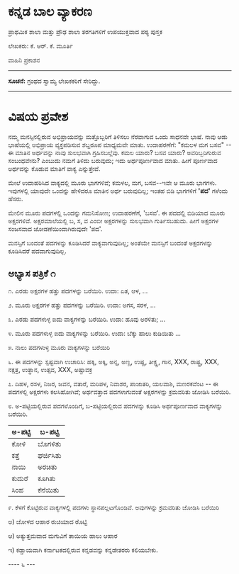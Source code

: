# ಕನ್ನಡ ಬಾಲ ವ್ಯಾಕರಣ

ಪ್ರಾಥಮಿಕ ಶಾಲಾ ಮತ್ತು ಪ್ರೌಢ ಶಾಲಾ ತರಗತಿಗಳಿಗೆ ಉಪಯುಕ್ತವಾದ ಪಠ್ಯ ಪುಸ್ತಕ

ಲೇಖಕರು: ಕೆ. ಆರ್. ಕೆ. ಮೂರ್ತಿ

ವಾಹಿನಿ ಪ್ರಕಾಶನ

----

**ಸೂಚನೆ:** ಗ್ರಂಥದ ಸ್ವಾಮ್ಯ ಲೇಖಕಕರಿಗೆ ಸೇರಿದ್ದು.

----

# ವಿಷಯ ಪ್ರವೇಶ

ನಮ್ಮ ಮನಸ್ಸಿನಲ್ಲಿರುವ ಅಭಿಪ್ರಾಯವನ್ನು ಮತ್ತೊಬ್ಬರಿಗೆ ತಿಳಿಸಲು ನೆರವಾಗುವ ಒಂದು ಸಾಧನವೇ ಭಾಷೆ. ನಾವು ಆಡು ಭಾಷೆಯಲ್ಲಿ ಅಭಿಪ್ರಾಯ ವ್ಯಕ್ತಪಡಿಸುವ ಶಬ್ದರೂಪ ಮಾಧ್ಯಮವೇ ಮಾತು. ಉದಾಹರಣೆಗೆ: "ಕಮಲಳ ಮಗ ಬಸವ" -- ಈ ಮಾತಿನ ಅರ್ಥವನ್ನು ನಾವು ಸುಲಭವಾಗಿ ಗ್ರಹಿಸಬಲ್ಲೆವು. ಕಮಲ ಯಾರು? ಬಸವ ಯಾರು? ಅವರಿಬ್ಬರಿಗುರುವ ಸಂಬಂಧವೇನು? ಎಂಬುದು ನಮಗೆ ತಿಳಿದು ಬರುವುದು; ಇದು ಅರ್ಥಪೂರ್ಣವಾದ ಮಾತು. ಹೀಗೆ ಪೂರ್ಣವಾದ ಅರ್ಥವನ್ನು ಕೊಡುವ ಮಾತಿಗೆ ವಾಕ್ಯ ಎನ್ನುತ್ತೇವೆ.

ಮೇಲೆ ಉದಾಹರಿಸಿದ ವಾಕ್ಯದಲ್ಲಿ ಮೂರು ಭಾಗಗಳಿವೆ; ಕಮಳಲ, ಮಗ, ಬಸವ--ಇವೇ ಆ ಮೂರು ಭಾಗಗಳು. ಇವುಗಳಲ್ಲಿ ಯಾವುದೇ ಒಂದನ್ನು ಹೇಳಿದರೂ ಮಾತಿನ ಅರ್ಥ ಬರುವುದಿಲ್ಲ; ಇಂತಹ ಬಿಡಿ ಭಾಗಗಳಿಗೆ **'ಪದ'** ಗಳೆಂದು ಹೆಸರು.

ಮೇಲಿನ ಮೂರು ಪದಗಳಲ್ಲಿ ಒಂದನ್ನು ಗಮನಿಸೋಣ; ಉದಾಹರಣೆಗೆ, 'ಬಸವ'. ಈ ಪದದಲ್ಲಿ ಬಿಡಿಯಾದ ಮೂರು ಅಕ್ಷರಗಳಿವೆ. ಅಕ್ಷರಮಾಲೆಯಲ್ಲಿ ಬ, ಸ, ವ ಎಂಬೀ ಅಕ್ಷರಗಳನ್ನು ಸುಲಭವಾಗಿ ಗುರ್ತಿಸಬಹುದು. ಹೀಗೆ ಅಕ್ಷರಗಳ ಸಂಜಸವಾದ ಜೋಡಣೆಯಿಂದಾಗಿರುವುದೇ 'ಪದ'.

ಮನಸ್ಸಿಗೆ ಬಂದಂತೆ ಪದಗಳನ್ನು ಕೂಡಿಸಿದರೆ ವಾಕ್ಯವಾಗುವುದಿಲ್ಲ; ಅಂತೆಯೇ ಮನಸ್ಸಿಗೆ ಬಂದಂತೆ ಅಕ್ಷರಗಳನ್ನು ಕೂಡಿಸಿದರೆ ಪದವಾಗುವುದಿಲ್ಲ.

## ಅಭ್ಯಾಸ ಪತ್ರಿಕೆ ೧

೧. ಎರಡು ಅಕ್ಷರಗಳ ಹತ್ತು ಪದಗಳನ್ನು ಬರೆಯಿರಿ. ಉದಾ: ಏತ, ಆಳ, ...

೨. ಮೂರು ಅಕ್ಷರಗಳ ಹತ್ತು ಪದಗಳನ್ನು ಬರೆಯಿರಿ. ಉದಾ: ಅಗಸ, ಸರಳ, ...

೩. ಎರಡು ಪದಗಳುಳ್ಳ ಐದು ವಾಕ್ಯಗಳನ್ನು ಬರೆಯಿರಿ. ಉದಾ: ಹೂವು ಅರಳಿತು; ...

೪. ಮೂರು ಪದಗಳುಳ್ಳ ಐದು ವಾಕ್ಯಗಳನ್ನು ಬರೆಯಿರಿ. ಉದಾ: ಬೆಕ್ಕು ಹಾಲು ಕುಡಿಯಿತು ...

೫. ನಾಲು ಪದಗಳುಳ್ಳ ಮೂರು ವಾಕ್ಯಗಳನ್ನು ಬರೆಯಿರಿ

೬. ಈ ಪದಗಳನ್ನು ಸ್ಪಷ್ಟವಾಗಿ ಉಚಾರಿಸಿ: ಹಕ್ಕಿ, ಅಕ್ಕಿ, ಅನ್ನ, ಅಣ್ಣ, ಉಷ್ಣ, ತೀಕ್ಷ್ಣ, ಗಾನ, XXX, ರಾಷ್ಟ್ರ, XXX, ನಕ್ಷತ್ರ, ಉತ್ಥಾನ, ಉತ್ಸವ, XXX, ಅಷ್ಟಾವಕ್ರ

೭. ದಿಹಳ, ರಸಳ, ನಿಜರ, ಜವನ, ವತಾರೆ, ಮರಿಪಳ, ನಿವಾಶರ, ಪಾಜಾತರಿ, ಯಲವಾಶಿ, ಮಣರಕವೆಂಟ -- ಈ ಪದಗಳಲ್ಲಿ ಅಕ್ಷರಗಳು ಕಲಸಿಹೋಗಿವೆ; ಅರ್ಥವತ್ತಾದ ಪದಗಳಾಗುವಂತೆ ಅಕ್ಷರಗಳನ್ನು ಕ್ರಮವರಿತು ಜೋಡಿಸಿ ಬರೆಯಿರಿ.

೮. ಅ-ಪಟ್ಟಿಯಲ್ಲಿರುವ ಪದಗಳೊಂದಿಗೆ, ಬ-ಪಟ್ಟಿಯಲ್ಲಿರುವ ಪದಗಳನ್ನು ಕೂಡಿಸಿ ಅರ್ಥಪೂರ್ಣವಾದ ವಾಕ್ಯಗಳನ್ನು ಬರೆಯಿರಿ.



| **ಅ-ಪಟ್ಟಿ** | **ಬ-ಪಟ್ಟಿ** |
| --------- | --------- |
| ಕೋಳಿ       | ಬೊಗಳಿತು    |
| ಕತ್ತೆ       | ಘರ್ಜಿಸಿತು    |
| ನಾಯಿ       | ಅರಚಿತು     |
| ಕುದುರೆ     | ಕೂಗಿತು     |
| ಸಿಂಹ       | ಕೆನೆಯಿತು     |

೯. ಕೆಳಗೆ ಕೊಟ್ಟಿರುವ ವಾಕ್ಯಗಳಲ್ಲಿ ಪದಗಳು ಸ್ಥಾನಪಲ್ಲಟಗೊಂಡಿವೆ. ಅವುಗಳನ್ನು ಕ್ರಮವರಿತು ಜೋಡಿಸಿ ಬರೆಯಿರಿ

ಅ) ಜೋಳದ ಆಹಾರ ರುಚಿಯಾದ ರೊಟ್ಟಿ 

ಆ) ಅತ್ಯುತ್ತಮವಾದ ಮಗುವಿಗೆ ತಾಯಿಯ ಹಾಲು ಆಹಾರ 

ಇ) ಕಡ್ಡಾಯವಾಗಿ ಕರ್ನಾಟಕದಲ್ಲಿರುವ ಕನ್ನಡವನ್ನು ಕನ್ನಡೇತರರು ಕಲಿಯಬೇಕು. 

---- ೬ --- 
